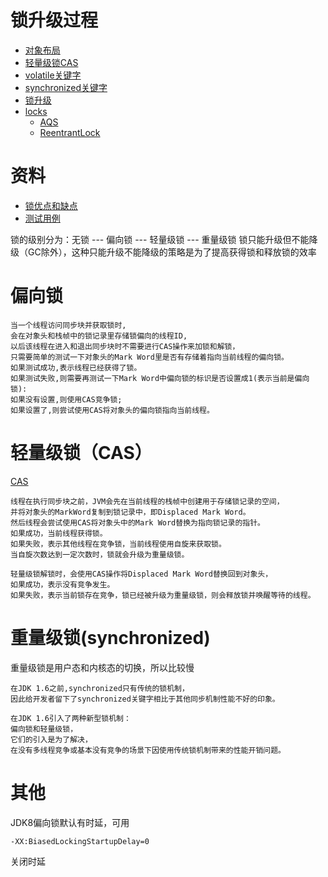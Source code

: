 # 锁升级过程

- [对象布局](./ObjectLayout.md)
- [轻量级锁CAS](./CompareAndSwap.md)
- [volatile关键字](./Volatile.md)
- [synchronized关键字](./Synchronized.md)
- [锁升级](./LockUpgrade.md)
- [locks](../../src/main/java/cool/zzy/source/java/util/concurrent/locks)
  - [AQS](./AQS.md)
  - [ReentrantLock](./ReentrantLock.md)

# 资料

- [锁优点和缺点](../images/concurrent/锁的优点和缺点.png)
- [测试用例](../../../test/java/cool/zzy/java/util/concurrent/ObjectLayoutTest.java)

锁的级别分为：无锁 --- 偏向锁 --- 轻量级锁 --- 重量级锁 锁只能升级但不能降级（GC除外），这种只能升级不能降级的策略是为了提高获得锁和释放锁的效率

# 偏向锁

    当一个线程访问同步块并获取锁时,
    会在对象头和栈帧中的锁记录里存储锁偏向的线程ID,
    以后该线程在进入和退出同步块时不需要进行CAS操作来加锁和解锁，
    只需要简单的测试一下对象头的Mark Word里是否有存储着指向当前线程的偏向锁。
    如果测试成功,表示线程已经获得了锁。
    如果测试失败,则需要再测试一下Mark Word中偏向锁的标识是否设置成1(表示当前是偏向锁):
    如果没有设置,则使用CAS竞争锁;
    如果设置了,则尝试使用CAS将对象头的偏向锁指向当前线程。

# 轻量级锁（CAS）

[CAS](./CompareAndSwap.md)

    线程在执行同步块之前，JVM会先在当前线程的栈帧中创建用于存储锁记录的空间，
    并将对象头的MarkWord复制到锁记录中，即Displaced Mark Word。
    然后线程会尝试使用CAS将对象头中的Mark Word替换为指向锁记录的指针。
    如果成功，当前线程获得锁。
    如果失败，表示其他线程在竞争锁，当前线程使用自旋来获取锁。
    当自旋次数达到一定次数时，锁就会升级为重量级锁。
    
    轻量级锁解锁时，会使用CAS操作将Displaced Mark Word替换回到对象头，
    如果成功，表示没有竞争发生。
    如果失败，表示当前锁存在竞争，锁已经被升级为重量级锁，则会释放锁并唤醒等待的线程。

# 重量级锁(synchronized)

重量级锁是用户态和内核态的切换，所以比较慢

    在JDK 1.6之前,synchronized只有传统的锁机制，
    因此给开发者留下了synchronized关键字相比于其他同步机制性能不好的印象。
    
    在JDK 1.6引入了两种新型锁机制：
    偏向锁和轻量级锁，
    它们的引入是为了解决，
    在没有多线程竞争或基本没有竞争的场景下因使用传统锁机制带来的性能开销问题。

# 其他

JDK8偏向锁默认有时延，可用

```shell script
-XX:BiasedLockingStartupDelay=0
```

关闭时延
